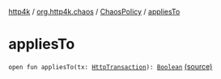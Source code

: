 [http4k](../../index.md) / [org.http4k.chaos](../index.md) / [ChaosPolicy](index.md) / [appliesTo](./applies-to.md)

# appliesTo

`open fun appliesTo(tx: `[`HttpTransaction`](../../org.http4k.core/-http-transaction/index.md)`): `[`Boolean`](https://kotlinlang.org/api/latest/jvm/stdlib/kotlin/-boolean/index.html) [(source)](https://github.com/http4k/http4k/blob/master/http4k-testing-chaos/src/main/kotlin/org/http4k/chaos/ChaosPolicy.kt#L11)
